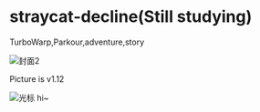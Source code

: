# straycat-decline(Still studying)
TurboWarp,Parkour,adventure,story

![封面2](https://user-images.githubusercontent.com/90503283/159620694-f59de33b-ada0-4f29-ab61-2abefe7d0706.png)

Picture is v1.12

![光标](https://user-images.githubusercontent.com/90503283/159620859-640e2336-9194-4f0c-84ce-abd38618c4ec.png)
hi~
